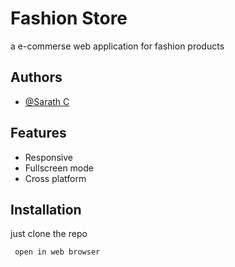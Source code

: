 
# Fashion Store

a e-commerse web application for fashion products


## Authors

- [@Sarath C](https://github.com/SarathChirakkal)


## Features

- Responsive
- Fullscreen mode
- Cross platform


## Installation

just clone the repo

```bash
 open in web browser
```

    
